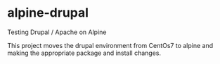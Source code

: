 # alpine-drupal
Testing Drupal / Apache on Alpine

This project moves the drupal environment from CentOs7 to alpine and making the appropriate package and install changes. 
